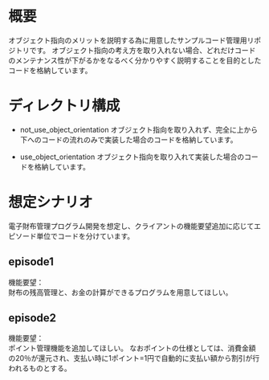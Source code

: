 # 概要
オブジェクト指向のメリットを説明する為に用意したサンプルコード管理用リポジトリです。
オブジェクト指向の考え方を取り入れない場合、どれだけコードのメンテナンス性が下がるかをなるべく分かりやすく説明することを目的としたコードを格納しています。

# ディレクトリ構成
- not_use_object_orientation
  オブジェクト指向を取り入れず、完全に上から下へのコードの流れのみで実装した場合のコードを格納しています。
  
- use_object_orientation
  オブジェクト指向を取り入れて実装した場合のコードを格納しています。

# 想定シナリオ
電子財布管理プログラム開発を想定し、クライアントの機能要望追加に応じてエピソード単位でコードを分けています。

## episode1
機能要望：  
財布の残高管理と、お金の計算ができるプログラムを用意してほしい。

## episode2
機能要望：  
ポイント管理機能を追加してほしい。
なおポイントの仕様としては、消費金額の20％が還元され、支払い時に1ポイント=1円で自動的に支払い額から割引が行われるものとする。
